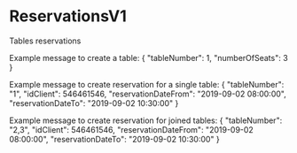 # ReservationsV1
Tables reservations


Example message to create a table:
{
	"tableNumber": 1,
	"numberOfSeats": 3
}


Example message to create reservation for a single table:
{
  "tableNumber": "1",
  "idClient": 546461546,
  "reservationDateFrom": "2019-09-02 08:00:00",
  "reservationDateTo": "2019-09-02 10:30:00"
}

Example message to create reservation for joined tables:
{
  "tableNumber": "2,3",
  "idClient": 546461546,
  "reservationDateFrom": "2019-09-02 08:00:00",
  "reservationDateTo": "2019-09-02 10:30:00"
}
